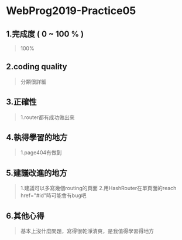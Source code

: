 WebProg2019-Practice05
===

1.完成度 ( 0 ~ 100 % )
---------------------

>100%

2.coding quality
----------------
 
>分類很詳細

3.正確性
-------

>1.router都有成功做出來
 
4.執得學習的地方
-------------

>1.page404有做到

5.建議改進的地方
-------------

>1.建議可以多寫幾個routing的頁面
>2.用HashRouter在單頁面的reach href="#id"時可能會有bug吧

6.其他心得
--------

>基本上沒什麼問題，寫得很乾淨清爽，是我值得學習得地方